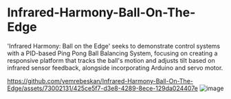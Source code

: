 # Infrared-Harmony-Ball-On-The-Edge
'Infrared Harmony: Ball on the Edge' seeks to demonstrate control systems with a PID-based Ping Pong Ball Balancing System, focusing on creating a responsive platform that tracks the ball's motion and adjusts tilt based on infrared sensor feedback, alongside incorporating Arduino and servo motor.



https://github.com/yemrebeskan/Infrared-Harmony-Ball-On-The-Edge/assets/73002131/425ce5f7-d3e8-4289-8ece-129da024407e
![image](https://github.com/yemrebeskan/Infrared-Harmony-Ball-On-The-Edge/assets/73002131/8ee253ee-1f70-4a38-93e3-8fec4f2c24fb)


